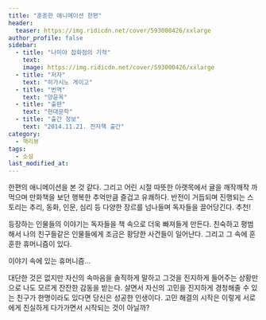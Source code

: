 ```yaml
---
title: "훈훈한 애니메이션 한편"
header:
  teaser: https://img.ridicdn.net/cover/593000426/xxlarge
author_profile: false
sidebar:
  - title: "나미야 잡화점의 기적"
    text:
    image: https://img.ridicdn.net/cover/593000426/xxlarge
  - title: "저자"
    text: "히가시노 게이고"
  - title: "번역"
    text: "양윤옥"
  - title: "출판"
    text: "현대문학"
  - title: "출간 정보"
    text: "2014.11.21. 전자책 출간"
category:
  - 책리뷰
tags:
  - 소설
last_modified_at:
---
```


한편의 애니메이션을 본 것 같다. 그리고 어린 시절 따뜻한 아랫목에서 귤을 깨작깨작 까먹으며 만화책을 보던 행복한 추억만큼 즐겁고 유쾌하다. 반전이 거듭되며 진행되는 스토리는 추리, 동화, 인문, 심리 등 다양한 장르를 넘나들며 독자들을 끌어당긴다. 추천! 

등장하는 인물들의 이야기는 독자들을 책 속으로 더욱 빠져들게 만든다. 친숙하고 평범해서 나의 친구들같은 인물들에게 조금은 황당한 사건들이 일어난다. 그리고 그 속에 훈훈한 휴머니즘이 있다. 

이야기 속에 있는 휴머니즘... 

대단한 것은 없지만 자신의 속마음을 솔직하게 말하고 그것을 진지하게 들어주는 상황만으로 나도 모르게  잔잔한 감동을 받는다. 살면서 자신의 고민을 진지하게 경청해줄 수 있는 친구가 한명이라도 있다면 당신은 성공한 인생이다. 고민 해결의 시작은 이렇게 서로에게 진실하게 다가가면서 시작되는 것이 아닐까?
